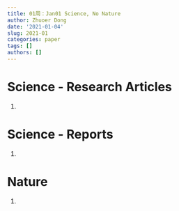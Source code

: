 ```yaml
---
title: 01周：Jan01 Science, No Nature
author: Zhuoer Dong
date: '2021-01-04'
slug: 2021-01
categories: paper
tags: []
authors: []
---
```

   


# Science - Research Articles

1. 


# Science - Reports

1. 


# Nature

01. 
